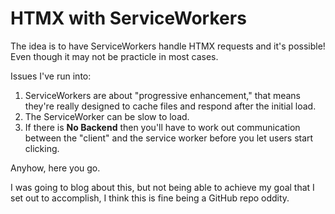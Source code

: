 # HTMX with ServiceWorkers

The idea is to have ServiceWorkers handle HTMX requests and it's possible! Even though it may not be practicle in most cases.

Issues I've run into:

1. ServiceWorkers are about "progressive enhancement," that means they're really designed to cache files and respond after the initial load.
2. The ServiceWorker can be slow to load.
3. If there is **No Backend** then you'll have to work out communication between the "client" and the service worker before you let users start clicking.

Anyhow, here you go. 

I was going to blog about this, but not being able to achieve my goal that I set out to accomplish, I think this is fine being a GitHub repo oddity.